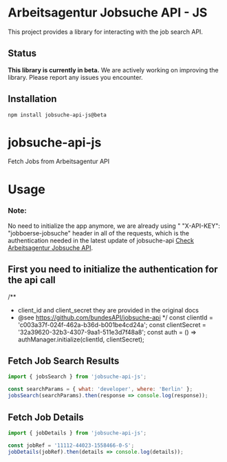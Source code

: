 
# Arbeitsagentur Jobsuche API - JS

This project provides a library for interacting with the job search API.

## Status

**This library is currently in beta.**
We are actively working on improving the library. Please report any issues you encounter.


## Installation

```sh
npm install jobsuche-api-js@beta
```
# jobsuche-api-js
Fetch Jobs from Arbeitsagentur API

# Usage

### Note:
 No need to initialize the app anymore, we are already using "  "X-API-KEY": "jobboerse-jobsuche" header in all of the requests, which is the authentication needed in the latest update of jobsuche-api <a href="https://github.com/bundesAPI/jobsuche-api#:~:text=Bei%20folgenden%20GET%2Drequests%20ist%20die%20clientId%20als%20Header%2DParameter%20%27X%2DAPI%2DKey%27%20zu%20%C3%BCbergeben">Check Arbeitsagentur Jobsuche API</a>. 
<del>
~~<h2>First you need to initialize the authentication for the api call</h2>~~
/**
 *  client_id and client_secret they are provided in the original docs 
 *  @see https://github.com/bundesAPI/jobsuche-api
 */
const clientId = 'c003a37f-024f-462a-b36d-b001be4cd24a';
const clientSecret = '32a39620-32b3-4307-9aa1-511e3d7f48a8';
const auth = () => authManager.initialize(clientId, clientSecret);

</del>


## Fetch Job Search Results

```js
import { jobsSearch } from 'jobsuche-api-js';

const searchParams = { what: 'developer', where: 'Berlin' };
jobsSearch(searchParams).then(response => console.log(response));
```

## Fetch Job Details
```js
import { jobDetails } from 'jobsuche-api-js';

const jobRef = '11112-44023-1558466-0-S';
jobDetails(jobRef).then(details => console.log(details));
```
